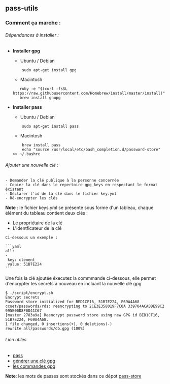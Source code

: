 ## pass-utils

### Comment ça marche :

###### Dépendances à installer :

- **Installer gpg**

    * Ubuntu / Debian


    ```
        sudo apt-get install gpg
    ```

    * Macintosh

    ```
       ruby -e "$(curl -fsSL https://raw.githubusercontent.com/Homebrew/install/master/install)"
       brew install gnupg
    ```

- **Installer pass**


    * Ubuntu / Debian


    ```
        sudo apt-get install pass
    ```

    * Macintosh

    ```
        brew install pass
        echo "source /usr/local/etc/bash_completion.d/password-store" >> ~/.bashrc
    ```

###### Ajouter une nouvelle clé :

  	- Demander la clé publique à la personne concernée
  	- Copier la clé dans le repertoire gpg_keys en respectant le format éxistant
  	- Déclarer l'id de la clé dans le fichier key.yml
  	- Ré-encrypter les clés

  **Note** : le fichier keys.yml se présente sous forme d'un tableau, chaque élément du tableau contient deux clés :

   * Le propriétaire de la clé
   * L'identficateur de la clé

    Ci-dessous un exemple :

    ```yaml
    all:
    -
     key: clement
     value: 51B7E224
    ```

  Une fois la clé ajoutée éxecutez la commmande ci-dessous, elle permet d'encrypter les secrets à nouveau en incluant la nouvelle clé gpg

  ```
  $ ./script/encrypt.sh
  Encrypt secrets
  Password store initialized for BED1CF16, 51B7E224, F69A4A68
  ccuet/passwords/rds: reencrypting to 2CE3E358019F7C0A 339704ACABDE99C2 995E00D8F0D41C67
  [master 2783a9a] Reencrypt password store using new GPG id BED1CF16, 51B7E224, F69A4A68.
  1 file changed, 0 insertions(+), 0 deletions(-)
  rewrite all/passwords/db.gpg (100%)

  ```

###### Lien utiles
   - [pass](https://www.passwordstore.org/)
   - [générer une clé gpg](https://help.github.com/articles/generating-a-new-gpg-key/)
   - [les commandes gpg](http://blog.ghostinthemachines.com/2015/03/01/how-to-use-gpg-command-line/)

**Note**: les mots de passes sont stockés dans ce dépot [pass-store](https://github.com/EcoleNumeriqueVivant/pass-store-alumni-2018)
